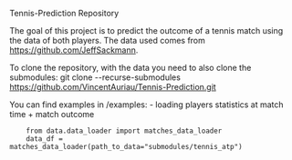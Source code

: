 Tennis-Prediction Repository

The goal of this project is to predict the outcome of a tennis match using the data of both players.
The data used comes from https://github.com/JeffSackmann.

To clone the repository, with the data you need to also clone the submodules:
git clone --recurse-submodules https://github.com/VincentAuriau/Tennis-Prediction.git

You can find examples in /examples:
	- loading players statistics at match time + match outcome

		from data.data_loader import matches_data_loader
		data_df = matches_data_loader(path_to_data="submodules/tennis_atp")

